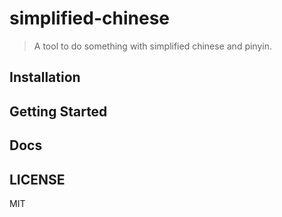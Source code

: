 # simplified-chinese

> A tool to do something with simplified chinese and pinyin.

## Installation

## Getting Started

## Docs

## LICENSE

MIT